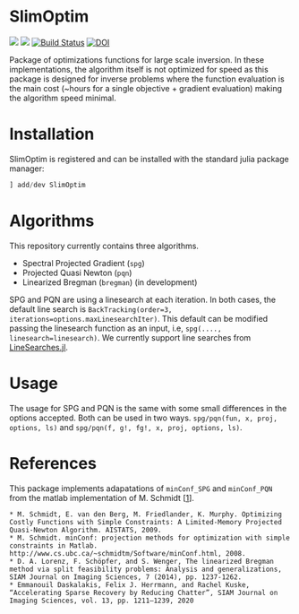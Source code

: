 # SlimOptim

[![](https://img.shields.io/badge/docs-dev-blue.svg)](https://slimgroup.github.io/SlimOptim.jl/dev/)
[![](https://img.shields.io/badge/docs-stable-blue.svg)](https://slimgroup.github.io/SlimOptim.jl/stable/)
[![Build Status](https://github.com/slimgroup/SlimOptim.jl/workflows/CI-SLimOptim/badge.svg)](https://github.com/slimgroup/SlimOptim.jl/actions?query=workflow%3ACI-SLimOptim)
[![DOI](https://zenodo.org/badge/314640400.svg)](https://zenodo.org/badge/latestdoi/314640400)

Package of optimizations functions for large scale inversion. In these implementations, the algorithm itself is not optimized for speed as this package is designed for inverse problems where the function evaluation is the main cost (~hours for a single objective + gradient evaluation) making the algorithm speed minimal.

# Installation

SlimOptim is registered and can be installed with the standard julia package manager:

```julia
] add/dev SlimOptim
```

# Algorithms

This repository currently contains three algorithms.

- Spectral Projected Gradient (`spg`)
- Projected Quasi Newton (`pqn`)
- Linearized Bregman (`bregman`) (in development)

SPG and PQN are using a linesearch at each iteration. In both cases, the default line search is `BackTracking(order=3, iterations=options.maxLinesearchIter)`. This default can be modified passing the linesearch function as an input, i.e, `spg(...., linesearch=linesearch)`. We currently support line searches from [LineSearches.jl](https://github.com/JuliaNLSolvers/LineSearches.jl).

# Usage

The usage for SPG and PQN is the same with some small differences in the options accepted. Both can be used in two ways. `spg/pqn(fun, x, proj, options, ls)` and `spg/pqn(f, g!, fg!, x, proj, options, ls)`.

# References

This package implements adapatations of `minConf_SPG` and `minConf_PQN` from the matlab implementation of M. Schmidt [[1]].

```
* M. Schmidt, E. van den Berg, M. Friedlander, K. Murphy. Optimizing Costly Functions with Simple Constraints: A Limited-Memory Projected Quasi-Newton Algorithm. AISTATS, 2009.
* M. Schmidt. minConf: projection methods for optimization with simple constraints in Matlab. http://www.cs.ubc.ca/~schmidtm/Software/minConf.html, 2008.
* D. A. Lorenz, F. Schöpfer, and S. Wenger, The linearized Bregman method via split feasibility problems: Analysis and generalizations, SIAM Journal on Imaging Sciences, 7 (2014), pp. 1237-1262.
* Emmanouil Daskalakis, Felix J. Herrmann, and Rachel Kuske, “Accelerating Sparse Recovery by Reducing Chatter”, SIAM Journal on Imaging Sciences, vol. 13, pp. 1211–1239, 2020
```

[1]:https://www.cs.ubc.ca/~schmidtm/Software/minConf.html
